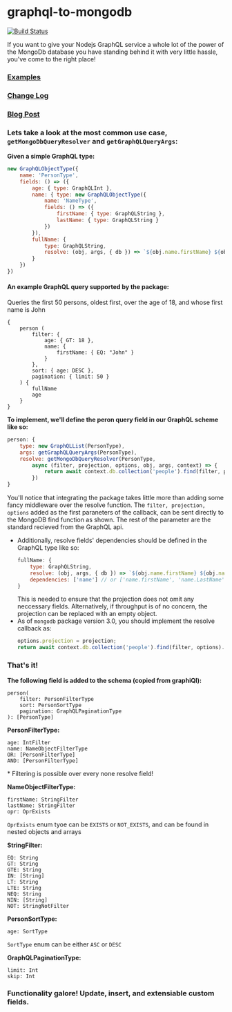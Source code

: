 # graphql-to-mongodb 
[![Build Status](https://travis-ci.org/Soluto/graphql-to-mongodb.svg?branch=master)](https://travis-ci.org/Soluto/graphql-to-mongodb)

If you want to give your Nodejs GraphQL service a whole lot of the power of the MongoDb database you have standing behind it with very little hassle, you've come to the right place!

### [Examples](./examples/)
### [Change Log](./CHANGELOG.md)
### [Blog Post](https://blog.solutotlv.com/graphql-to-mongodb-or-how-i-learned-to-stop-worrying-and-love-generated-query-apis/?utm_source=README)

### Lets take a look at the most common use case, ```getMongoDbQueryResolver``` and ```getGraphQLQueryArgs```:

**Given a simple GraphQL type:**
```js
new GraphQLObjectType({
    name: 'PersonType',
    fields: () => ({
        age: { type: GraphQLInt },
        name: { type: new GraphQLObjectType({
            name: 'NameType',
            fields: () => ({
                firstName: { type: GraphQLString },
                lastName: { type: GraphQLString }
            })
        }),
        fullName: {
            type: GraphQLString,
            resolve: (obj, args, { db }) => `${obj.name.firstName} ${obj.name.lastName}`
        }
    })
})
```
#### An example GraphQL query supported by the package:

Queries the first 50 persons, oldest first,  over the age of 18, and whose first name is John

```
{
    person (
        filter: {
            age: { GT: 18 },
            name: { 
                firstName: { EQ: "John" } 
            }
        },
        sort: { age: DESC },
        pagination: { limit: 50 }
    ) {
        fullName
        age
    }
}
```

**To implement, we'll define the peron query field in our GraphQL scheme like so:**


```js
person: {
    type: new GraphQLList(PersonType),
    args: getGraphQLQueryArgs(PersonType),
    resolve: getMongoDbQueryResolver(PersonType,
        async (filter, projection, options, obj, args, context) => {
            return await context.db.collection('people').find(filter, projection, options).toArray();
        })
}
```
You'll notice that integrating the package takes little more than adding some fancy middleware over the resolve function.  The `filter, projection, options` added as the first paraneters of the callback, can be sent directly to the MongoDB find function as shown. The rest of the parameter are the standard recieved from the GraphQL api. 

* Additionally, resolve fields' dependencies should be defined in the GraphQL type like so:
    ```js 
    fullName: {
        type: GraphQLString,
        resolve: (obj, args, { db }) => `${obj.name.firstName} ${obj.name.lastName}`,
        dependencies: ['name'] // or ['name.firstName', 'name.LastName'], whatever tickles your fancy
    }
    ```
    This is needed to ensure that the projection does not omit any neccessary fields. Alternatively, if throughput is of no concern, the projection can be replaced with an empty object.
*  As of `mongodb` package version 3.0, you should implement the resolve callback as:
   ```js
   options.projection = projection;
   return await context.db.collection('people').find(filter, options).toArray();
   ```

### That's it!

**The following field is added to the schema (copied from graphiQl):**
```
person(
    filter: PersonFilterType
    sort: PersonSortType
    pagination: GraphQLPaginationType
): [PersonType]
```

**PersonFilterType:**
```
age: IntFilter
name: NameObjectFilterType
OR: [PersonFilterType]
AND: [PersonFilterType]
```
\* Filtering is possible over every none resolve field!

**NameObjectFilterType:**
```
firstName: StringFilter
lastName: StringFilter
opr: OprExists
```
`OprExists` enum tyoe can be `EXISTS` or `NOT_EXISTS`, and can be found in nested objects and arrays

**StringFilter:**
```
EQ: String
GT: String
GTE: String
IN: [String]
LT: String
LTE: String
NEQ: String
NIN: [String]
NOT: StringNotFilter
```

**PersonSortType:**
```
age: SortType
```
`SortType` enum can be either `ASC` or `DESC`

**GraphQLPaginationType:**
```
limit: Int
skip: Int
```

### Functionality galore! Update, insert, and extensiable custom fields.
